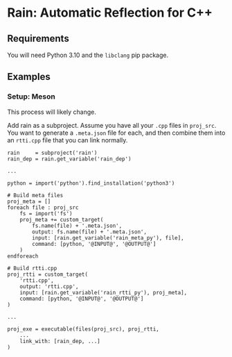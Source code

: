 # Rain: Automatic Reflection for C++

## Requirements

You will need Python 3.10 and the `libclang` pip package. 

## Examples

### Setup: Meson

This process will likely change.

Add rain as a subproject. Assume you have all your `.cpp` files in `proj_src`.
You want to generate a `.meta.json` file for each, and then combine them into
an `rtti.cpp` file that you can link normally.

```meson
rain     = subproject('rain')
rain_dep = rain.get_variable('rain_dep')

...

python = import('python').find_installation('python3')

# Build meta files
proj_meta = []
foreach file : proj_src
    fs = import('fs')
    proj_meta += custom_target(
        fs.name(file) + '.meta.json',
        output: fs.name(file) + '.meta.json',
        input: [rain.get_variable('rain_meta_py'), file],
        command: [python, '@INPUT@', '@OUTPUT@']
    )
endforeach

# Build rtti.cpp
proj_rtti = custom_target(
    'rtti.cpp',
    output: 'rtti.cpp',
    input: [rain.get_variable('rain_rtti_py'), proj_meta],
    command: [python, '@INPUT@', '@OUTPUT@']
)

...

proj_exe = executable(files(proj_src), proj_rtti, 
    ...
    link_with: [rain_dep, ...]
)

```
